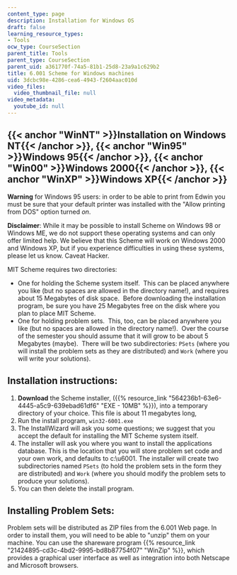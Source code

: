 ```yaml
---
content_type: page
description: Installation for Windows OS
draft: false
learning_resource_types:
- Tools
ocw_type: CourseSection
parent_title: Tools
parent_type: CourseSection
parent_uid: a361770f-74a5-81b1-25d8-23a9a1c629b2
title: 6.001 Scheme for Windows machines
uid: 3dcbc98e-4286-cea6-4943-f2604aac010d
video_files:
  video_thumbnail_file: null
video_metadata:
  youtube_id: null
---
```

## {{< anchor "WinNT" >}}Installation on Windows NT{{< /anchor >}}, {{< anchor "Win95" >}}Windows 95{{< /anchor >}}, {{< anchor "Win00" >}}Windows 2000{{< /anchor >}}, {{< anchor "WinXP" >}}Windows XP{{< /anchor >}}

**Warning** for Windows 95 users: in order to be able to print from Edwin you must be sure that your default printer was installed with the "Allow printing from DOS" option turned *on*.

**Disclaimer**: While it may be possible to install Scheme on Windows 98 or Windows ME, we do not support these operating systems and can only offer limited help. We believe that this Scheme will work on Windows 2000 and Windows XP, but if you experience difficulties in using these systems, please let us know. Caveat Hacker.

MIT Scheme requires two directories:

- One for holding the Scheme system itself.  This can be placed anywhere you like (but no spaces are allowed in the directory name!), and requires about 15 Megabytes of disk space.  Before downloading the installation program, be sure you have 25 Megabytes free on the disk where you plan to place MIT Scheme.
- One for holding problem sets.  This, too, can be placed anywhere you like (but no spaces are allowed in the directory name!).  Over the course of the semester you should assume that it will grow to be about 5 Megabytes (maybe).  There will be two subdirectories: `PSets` (where you will install the problem sets as they are distributed) and `Work` (where you will write your solutions).

## Installation instructions:

1. **Download** the Scheme installer, ({{% resource_link "564236b1-63e6-4445-a5c9-639ebad61df6" "EXE - 10MB" %}}), into a temporary directory of your choice. This file is about 11 megabytes long,
2. Run the install program, `win32-6001.exe`
3. The InstallWizard will ask you some questions; we suggest that you accept the default for installing the MIT Scheme system itself.
4. The installer will ask you where you want to install the applications database. This is the location that you will store problem set code and your own work, and defaults to c:\\u6001. The installer will create two subdirectories named `PSets` (to hold the problem sets in the form they are distributed) and `Work` (where you should modify the problem sets to produce your solutions).
5. You can then delete the install program.

## Installing Problem Sets:

Problem sets will be distributed as ZIP files from the 6.001 Web page. In order to install them, you will need to be able to "unzip" them on your machine. You can use the shareware program {{% resource_link "21424895-cd3c-4bd2-9995-bd8b87754f07" "WinZip" %}}, which provides a graphical user interface as well as integration into both Netscape and Microsoft browsers.